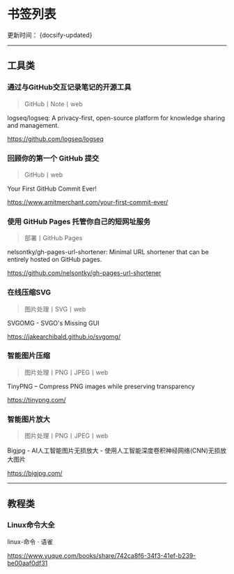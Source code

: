 # 书签列表

更新时间： {docsify-updated}

-----
<!-- 工具类 -->
## 工具类
### 通过与GitHub交互记录笔记的开源工具

> GitHub丨Note丨web

<p>logseq/logseq: A privacy-first, open-source platform for knowledge sharing and management.</p><p><a href="https://github.com/logseq/logseq" target="_blank" title="logseq/logseq: A privacy-first, open-source platform for knowledge sharing and management.">https://github.com/logseq/logseq</a></p>

### 回顾你的第一个 GitHub 提交

> GitHub丨web

<p>Your First GitHub Commit Ever!</p><p><a href="https://www.amitmerchant.com/your-first-commit-ever/" target="_blank" title="Your First GitHub Commit Ever!">https://www.amitmerchant.com/your-first-commit-ever/</a></p>

### 使用 GitHub Pages 托管你自己的短网址服务

> 部署丨GitHub Pages

<p>nelsontky/gh-pages-url-shortener: Minimal URL shortener that can be entirely hosted on GitHub pages.</p><p><a href="https://github.com/nelsontky/gh-pages-url-shortener" target="_blank" title="nelsontky/gh-pages-url-shortener: Minimal URL shortener that can be entirely hosted on GitHub pages.">https://github.com/nelsontky/gh-pages-url-shortener</a></p>

### 在线压缩SVG

> 图片处理丨SVG丨web

<p>SVGOMG - SVGO's Missing GUI</p><p><a href="https://jakearchibald.github.io/svgomg/" target="_blank" title="SVGOMG - SVGO's Missing GUI">https://jakearchibald.github.io/svgomg/</a></p>

### 智能图片压缩

> 图片处理丨PNG丨JPEG丨web

<p>TinyPNG – Compress PNG images while preserving transparency</p><p><a href="https://tinypng.com/" target="_blank" title="TinyPNG – Compress PNG images while preserving transparency">https://tinypng.com/</a></p>

### 智能图片放大

> 图片处理丨PNG丨JPEG丨web

<p>Bigjpg - AI人工智能图片无损放大 - 使用人工智能深度卷积神经网络(CNN)无损放大图片</p><p><a href="https://bigjpg.com/" target="_blank" title="Bigjpg - AI人工智能图片无损放大 - 使用人工智能深度卷积神经网络(CNN)无损放大图片">https://bigjpg.com/</a></p>

-----
<!-- 教程类 -->
## 教程类
### Linux命令大全

<p>linux-命令 · 语雀</p><p><a href="https://www.yuque.com/books/share/742ca8f6-34f3-41ef-b239-be00aaf0df31" target="_blank" title="linux-命令 · 语雀">https://www.yuque.com/books/share/742ca8f6-34f3-41ef-b239-be00aaf0df31</a></p>
